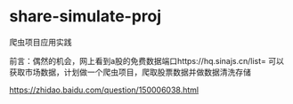 # share-simulate-proj
爬虫项目应用实践

前言：偶然的机会，网上看到a股的免费数据端口https://hq.sinajs.cn/list=
可以获取市场数据，计划做一个爬虫项目，爬取股票数据并做数据清洗存储

https://zhidao.baidu.com/question/150006038.html
